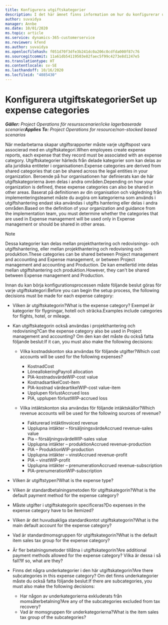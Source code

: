 ```yaml
---
title: Konfigurera utgiftskategorier
description: I det här ämnet finns information om hur du konfigurerar utgiftskategorier och delade kategorier för utgiftsrapporter.
author: suvaidya
manager: Annbe
ms.date: 10/01/2020
ms.topic: article
ms.service: dynamics-365-customerservice
ms.reviewer: kfend
ms.author: suvaidya
ms.openlocfilehash: f051d70f3dfe3b241dc0a206c0cdfda000f87c76
ms.sourcegitcommit: 11a61db54119503e82faec5f99c4273e8d1247e5
ms.translationtype: HT
ms.contentlocale: sv-SE
ms.lasthandoff: 10/16/2020
ms.locfileid: "4085430"
---
```

# <a name="set-up-expense-categories"></a><span data-ttu-id="e6dd9-103">Konfigurera utgiftskategorier</span><span class="sxs-lookup"><span data-stu-id="e6dd9-103">Set up expense categories</span></span>

<span data-ttu-id="e6dd9-104">_**Gäller:** Project Operations för resursscenarier/icke lagerbaserade scenarier_</span><span class="sxs-lookup"><span data-stu-id="e6dd9-104">_**Applies To:** Project Operations for resource/non-stocked based scenarios_</span></span>

<span data-ttu-id="e6dd9-105">När medarbetarna skapar utgiftsrapporter måste varje utgiftspost vara associerad med en utgiftskategori.</span><span class="sxs-lookup"><span data-stu-id="e6dd9-105">When employees create expense reports, each expense that they record must be associated with an expense category.</span></span> <span data-ttu-id="e6dd9-106">Utgiftskategorier härleds från delade kategorier som kan delas av alla juridiska entiteter i organisationen.</span><span class="sxs-lookup"><span data-stu-id="e6dd9-106">Expense categories are derived from shared categories that can be shared across the legal entities in your organization.</span></span> <span data-ttu-id="e6dd9-107">Beroende på hur organisationen har definierats kan de här utgiftskategorierna även delas i andra områden.</span><span class="sxs-lookup"><span data-stu-id="e6dd9-107">Depending on how your organization is defined, these expense categories can also be shared in other areas.</span></span> <span data-ttu-id="e6dd9-108">Baserat på definitionen av din organisation och vägledning från implementeringsteamet måste du avgöra om kategorierna som används i utgiftshantering endast ska användas i utgifts hantering eller delas i andra områden.</span><span class="sxs-lookup"><span data-stu-id="e6dd9-108">Based on the definition of your organization and guidance from the implementation team, you must determine whether the categories that are used in Expense management will be used only in Expense management or should be shared in other areas.</span></span>

> [!NOTE]
> <span data-ttu-id="e6dd9-109">Dessa kategorier kan delas mellan projekthantering och redovisnings- och utgiftshantering, eller mellan projekthantering och redovisning och produktion.</span><span class="sxs-lookup"><span data-stu-id="e6dd9-109">These categories can be shared between Project management and accounting and Expense management, or between Project management and accounting and Production.</span></span> <span data-ttu-id="e6dd9-110">De kan emellertid inte delas mellan utgiftshantering och produktion.</span><span class="sxs-lookup"><span data-stu-id="e6dd9-110">However, they can't be shared between Expense management and Production.</span></span>

<span data-ttu-id="e6dd9-111">Innan du kan börja konfigurationsprocessen måste följande beslut göras för varje utgiftskategori:</span><span class="sxs-lookup"><span data-stu-id="e6dd9-111">Before you can begin the setup process, the following decisions must be made for each expense category:</span></span>

- <span data-ttu-id="e6dd9-112">Vilken är utgiftskategorin?</span><span class="sxs-lookup"><span data-stu-id="e6dd9-112">What is the expense category?</span></span> <span data-ttu-id="e6dd9-113">Exempel är kategorier för flygningar, hotell och sträcka.</span><span class="sxs-lookup"><span data-stu-id="e6dd9-113">Examples include categories for flights, hotel, or mileage.</span></span>
- <span data-ttu-id="e6dd9-114">Kan utgiftskategorin också användas i projekthantering och redovisning?</span><span class="sxs-lookup"><span data-stu-id="e6dd9-114">Can the expense category also be used in Project management and accounting?</span></span> <span data-ttu-id="e6dd9-115">Om den kan det måste du också fatta följande beslut:</span><span class="sxs-lookup"><span data-stu-id="e6dd9-115">If it can, you must also make the following decisions:</span></span>

    - <span data-ttu-id="e6dd9-116">Vilka kostnadskonton ska användas för följande utgifter?</span><span class="sxs-lookup"><span data-stu-id="e6dd9-116">Which cost accounts will be used for the following expenses?</span></span>

        - <span data-ttu-id="e6dd9-117">Kostnad</span><span class="sxs-lookup"><span data-stu-id="e6dd9-117">Cost</span></span>
        - <span data-ttu-id="e6dd9-118">Löneallokering</span><span class="sxs-lookup"><span data-stu-id="e6dd9-118">Payroll allocation</span></span>
        - <span data-ttu-id="e6dd9-119">PIA-kostnadsvärde</span><span class="sxs-lookup"><span data-stu-id="e6dd9-119">WIP-cost value</span></span>
        - <span data-ttu-id="e6dd9-120">Kostnadsartikel</span><span class="sxs-lookup"><span data-stu-id="e6dd9-120">Cost-item</span></span>
        - <span data-ttu-id="e6dd9-121">PIA-kostnad värdeartikel</span><span class="sxs-lookup"><span data-stu-id="e6dd9-121">WIP-cost value-item</span></span>
        - <span data-ttu-id="e6dd9-122">Upplupen förlust</span><span class="sxs-lookup"><span data-stu-id="e6dd9-122">Accrued loss</span></span>
        - <span data-ttu-id="e6dd9-123">PIA, upplupen förlust</span><span class="sxs-lookup"><span data-stu-id="e6dd9-123">WIP-accrued loss</span></span>

    - <span data-ttu-id="e6dd9-124">Vilka intäktskonton ska användas för följande intäktskällor?</span><span class="sxs-lookup"><span data-stu-id="e6dd9-124">Which revenue accounts will be used for the following sources of revenue?</span></span>

        - <span data-ttu-id="e6dd9-125">Fakturerad intäkt</span><span class="sxs-lookup"><span data-stu-id="e6dd9-125">Invoiced revenue</span></span>
        - <span data-ttu-id="e6dd9-126">Upplupna intäkter – försäljningsvärde</span><span class="sxs-lookup"><span data-stu-id="e6dd9-126">Accrued revenue-sales value</span></span>
        - <span data-ttu-id="e6dd9-127">Pia – försäljningsvärde</span><span class="sxs-lookup"><span data-stu-id="e6dd9-127">WIP-sales value</span></span>
        - <span data-ttu-id="e6dd9-128">Upplupna intäkter – produktion</span><span class="sxs-lookup"><span data-stu-id="e6dd9-128">Accrued revenue-production</span></span>
        - <span data-ttu-id="e6dd9-129">PIA – Produktion</span><span class="sxs-lookup"><span data-stu-id="e6dd9-129">WIP-production</span></span>
        - <span data-ttu-id="e6dd9-130">Upplupna intäkter – vinst</span><span class="sxs-lookup"><span data-stu-id="e6dd9-130">Accrued revenue-profit</span></span>
        - <span data-ttu-id="e6dd9-131">PIA – vinst</span><span class="sxs-lookup"><span data-stu-id="e6dd9-131">WIP-profit</span></span>
        - <span data-ttu-id="e6dd9-132">Upplupna intäkter – prenumeration</span><span class="sxs-lookup"><span data-stu-id="e6dd9-132">Accrued revenue-subscription</span></span>
        - <span data-ttu-id="e6dd9-133">PIA-prenumeration</span><span class="sxs-lookup"><span data-stu-id="e6dd9-133">WIP-subscription</span></span>

- <span data-ttu-id="e6dd9-134">Vilken är utgiftstypen?</span><span class="sxs-lookup"><span data-stu-id="e6dd9-134">What is the expense type?</span></span>
- <span data-ttu-id="e6dd9-135">Vilken är standardbetalningsmetoden för utgiftskategorin?</span><span class="sxs-lookup"><span data-stu-id="e6dd9-135">What is the default payment method for the expense category?</span></span>
- <span data-ttu-id="e6dd9-136">Måste utgifter i utgiftskategorin specificeras?</span><span class="sxs-lookup"><span data-stu-id="e6dd9-136">Do expenses in the expense category have to be itemized?</span></span>
- <span data-ttu-id="e6dd9-137">Vilken är det huvudsakliga standardkontot utgiftskategorin?</span><span class="sxs-lookup"><span data-stu-id="e6dd9-137">What is the main default account for the expense category?</span></span>
- <span data-ttu-id="e6dd9-138">Vad är standardmomsgruppen för utgiftskategorin?</span><span class="sxs-lookup"><span data-stu-id="e6dd9-138">What is the default item sales tax group for the expense category?</span></span>
- <span data-ttu-id="e6dd9-139">Är fler betalningsmetoder tillåtna i utgiftskategorin?</span><span class="sxs-lookup"><span data-stu-id="e6dd9-139">Are additional payment methods allowed for the expense category?</span></span> <span data-ttu-id="e6dd9-140">Vilka är dessa i så fall?</span><span class="sxs-lookup"><span data-stu-id="e6dd9-140">If so, what are they?</span></span>
- <span data-ttu-id="e6dd9-141">Finns det några underkategorier i den här utgiftskategorin?</span><span class="sxs-lookup"><span data-stu-id="e6dd9-141">Are there subcategories in this expense category?</span></span> <span data-ttu-id="e6dd9-142">Om det finns underkategorier måste du också fatta följande beslut:</span><span class="sxs-lookup"><span data-stu-id="e6dd9-142">If there are subcategories, you must also make the following decisions:</span></span>

    - <span data-ttu-id="e6dd9-143">Har någon av underkategorierna exkluderats från momsåterbetalning?</span><span class="sxs-lookup"><span data-stu-id="e6dd9-143">Are any of the subcategories excluded from tax recovery?</span></span>
    - <span data-ttu-id="e6dd9-144">Vad är momsgruppen för underkategorierna?</span><span class="sxs-lookup"><span data-stu-id="e6dd9-144">What is the item sales tax group of the subcategories?</span></span>

